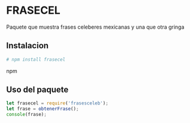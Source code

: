 # FRASECEL

Paquete que muestra frases celeberes mexicanas y una que otra gringa

## Instalacion

```bash
# npm install frasecel
```
npm
## Uso del paquete

```js
let frasecel = require('frasesceleb');
let frase = obtenerFrase();
console(frase);
```

